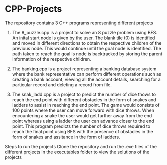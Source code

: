 # CPP-Projects

The repository contains 3 C++ programs representing different projects

1. The 8_puzzle.cpp is a project to solve an 8 puzzle problem using BFS. An inital start node is given by the user. The blank tile (0) is identified and moved in different directions to obtain the respective children of the previous node. This would continue until the goal node is identified. The path taken to reach the goal is node is backtracked by storing the parent information of the respective children.

2. The banking.cpp is a project representing a banking database system where the bank representative can perform different operations such as creating a bank account, viewing all the account details, searching for a particular record and deleting a record from file.
 
3. The snak_ladd.cpp is a project to predict the number of dice thows to reach the end point with different obstacles in the form of snakes and ladders to assist in reaching the end point. The game would consists of 100 points where the user can move forward with dice throws. When encountering a snake the user would get further away from the end point whereas using a ladder the user can advance closer to the end point. This program predicts the number of dice throws required to reach the final point using BFS with the presence of obstacles in the form of snakes and assitance in the form of ladders.


Steps to run the projects
Clone the repository and run the .exe files of the different projects in the executables folder to view the solutions of the projects
